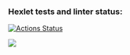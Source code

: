 ### Hexlet tests and linter status:
[![Actions Status](https://github.com/Marinapanch/java-project-lvl1/workflows/hexlet-check/badge.svg)](https://github.com/Marinapanch/java-project-lvl1/actions)

<a href="https://codeclimate.com/github/Marinapanch/java-project-lvl1/maintainability"><img src="https://api.codeclimate.com/v1/badges/1bf53b0536712fbe4b68/maintainability" /></a>
